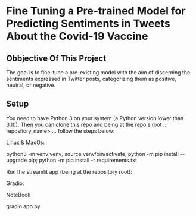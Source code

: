 # Fine Tuning a Pre-trained Model for Predicting Sentiments in Tweets About the Covid-19 Vaccine

## Obbjective Of This Project

The goal is to fine-tune a pre-existing model with the aim of discerning the sentiments expressed in Twitter posts, categorizing them as positive, neutral, or negative.

## Setup

You need to have Python 3 on your system (a Python version lower than 3.10). Then you can clone this repo and being at the repo's root :: repository_name> ... follow the steps below:

Linux & MacOs:

  python3 -m venv venv; source venv/bin/activate; python -m pip install --upgrade pip; python -m pip install -r requirements.txt

Run the streamlit app (being at the repository root):

Gradio:

NoteBook

  gradio app.py